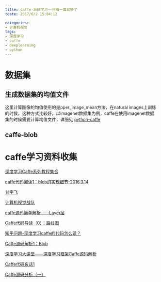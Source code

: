 ```yaml
---
title: caffe-源码学习——只看一篇就够了
tdate: 2017/6/2 15:04:12

categories:
- 计算机视觉
tags:
- 深度学习
- caffe
- deeplearning
- python
---
```


# 数据集

## 生成数据集的均值文件

这里计算图像的均值使用的是pper_image_mean方法，在natural images上训练的时候，这种方式比较好，以imagenet数据集为例，caffe在使用imagenet数据集的时候需要计算均值文件，详细见 [python-caffe
](https://github.com/DragonFive/deep-learning-exercise/blob/master/caffe_python1.ipynb)

## caffe-blob




# caffe学习资料收集 

[深度学习Caffe系列教程集合](https://absentm.github.io/2016/05/14/%E6%B7%B1%E5%BA%A6%E5%AD%A6%E4%B9%A0Caffe%E7%B3%BB%E5%88%97%E6%95%99%E7%A8%8B%E9%9B%86%E5%90%88/)

[caffe代码阅读1：blob的实现细节-2016.3.14](http://blog.csdn.net/xizero00/article/details/50886829)

[甘宇飞](https://yufeigan.github.io/)

[计算机视觉战队](https://zhuanlan.zhihu.com/Edison-G)

[caffe源码简单解析——Layer层  ](http://blog.163.com/yuyang_tech/blog/static/2160500832015713105052452/)

[Caffe代码导读（0）：路线图](http://blog.csdn.net/kkk584520/article/details/41681085)

[知乎问题-深度学习caffe的代码怎么读？](https://www.zhihu.com/question/27982282)

[Caffe源码解析1：Blob](http://www.cnblogs.com/louyihang-loves-baiyan/p/5149628.html)

[深度学习大讲堂——深度学习框架Caffe源码解析](https://zhuanlan.zhihu.com/p/24343706)

[Caffe代码夜话1](https://zhuanlan.zhihu.com/p/24709689)

[Caffe源码分析（一）](http://blog.leanote.com/post/fishing_piggy/Caffe%E6%BA%90%E7%A0%81%E5%88%86%E6%9E%90%EF%BC%88%E4%B8%80%EF%BC%89)

